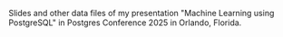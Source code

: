 Slides and other data files of my presentation "Machine Learning using PostgreSQL" in Postgres Conference 2025 in Orlando, Florida.

